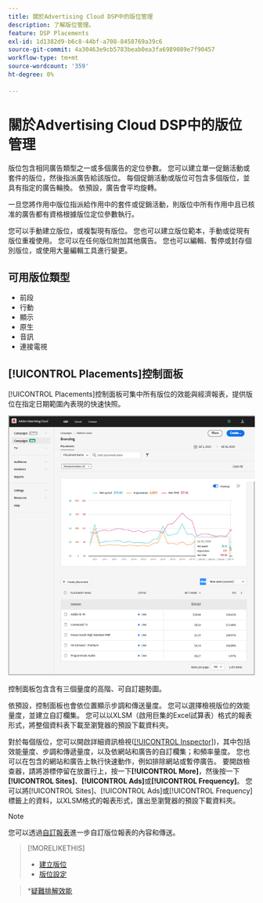 ```yaml
---
title: 關於Advertising Cloud DSP中的版位管理
description: 了解版位管理。
feature: DSP Placements
exl-id: 1d1382d9-b6c8-44bf-a708-8458769a39c6
source-git-commit: 4a30463e9cb5783beab0ea3fa6989089e7f90457
workflow-type: tm+mt
source-wordcount: '359'
ht-degree: 0%

---
```


# 關於Advertising Cloud DSP中的版位管理

版位包含相同廣告類型之一或多個廣告的定位參數。 您可以建立單一促銷活動或套件的版位，然後指派廣告給該版位。 每個促銷活動或版位可包含多個版位，並具有指定的廣告輪換。 依預設，廣告會平均旋轉。

一旦您將作用中版位指派給作用中的套件或促銷活動，則版位中所有作用中且已核准的廣告都有資格根據版位定位參數執行。

您可以手動建立版位，或複製現有版位。 您也可以建立版位範本，手動或從現有版位重複使用。 您可以在任何版位附加其他廣告。 您也可以編輯、暫停或封存個別版位，或使用大量編輯工具進行變更。

## 可用版位類型

* 前段
* 行動
* 顯示
* 原生
* 音訊
* 連接電視

## [!UICONTROL Placements]控制面板

[!UICONTROL Placements]控制面板可集中所有版位的效能與經濟報表，提供版位在指定日期範圍內表現的快速快照。

![版位控制面板](/help/dsp/assets/placement-dashboard.png)

控制面板包含含有三個量度的高階、可自訂趨勢圖。

依預設，控制面板也會依位置顯示步調和傳送量度。 您可以選擇檢視版位的效能量度，並建立自訂欄集。 您可以以XLSM（啟用巨集的Excel試算表）格式的報表形式，將整個資料表下載至瀏覽器的預設下載資料夾。

對於每個版位，您可以開啟詳細資訊檢視([[!UICONTROL Inspector]](/help/dsp/campaign-management/reports/campaign-reports-about.md))，其中包括效能量度、步調和傳遞量度，以及依網站和廣告的自訂欄集；和頻率量度。 您也可以在包含的網站和廣告上執行快速動作，例如排除網站或暫停廣告。 要開啟檢查器，請將游標停留在放置行上，按一下&#x200B;**[!UICONTROL More]**，然後按一下&#x200B;**[!UICONTROL Sites]**、**[!UICONTROL Ads]**&#x200B;或&#x200B;**[!UICONTROL Frequency]**。 您可以將[!UICONTROL Sites]、[!UICONTROL Ads]或[!UICONTROL Frequency]標籤上的資料，以XLSM格式的報表形式，匯出至瀏覽器的預設下載資料夾。

>[!NOTE]
>
>您可以透過[自訂報表](/help/dsp/reports/report-about.md)進一步自訂版位報表的內容和傳送。

>[!MORELIKETHIS]
>
>* [建立版位](/help/dsp/campaign-management/placements/placement-create.md)
>* [版位設定](/help/dsp/campaign-management/placements/placement-settings.md)

   >*[疑難排解效能](/help/dsp/optimization/troubleshooting-performance.md)

